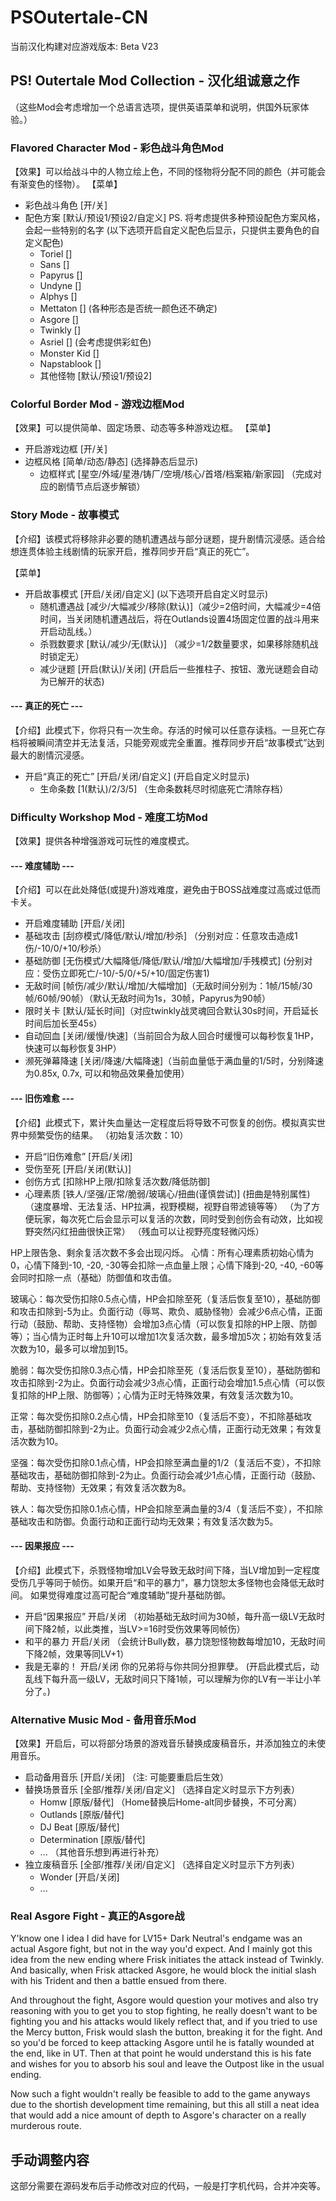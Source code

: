 # PSOutertale-CN
当前汉化构建对应游戏版本: Beta V23

## PS! Outertale Mod Collection - 汉化组诚意之作
（这些Mod会考虑增加一个总语言选项，提供英语菜单和说明，供国外玩家体验。）
### Flavored Character Mod - 彩色战斗角色Mod
【效果】可以给战斗中的人物立绘上色，不同的怪物将分配不同的颜色（并可能会有渐变色的怪物）。
【菜单】
- 彩色战斗角色        [开/关]
- 配色方案            [默认/预设1/预设2/自定义]   PS. 将考虑提供多种预设配色方案风格，会起一些特别的名字
  (以下选项开启自定义配色后显示，只提供主要角色的自定义配色)
    - Toriel              []
    - Sans                []
    - Papyrus             []
    - Undyne              []
    - Alphys              []
    - Mettaton            []  (各种形态是否统一颜色还不确定)
    - Asgore              []
    - Twinkly             []
    - Asriel              []  (会考虑提供彩虹色)
    - Monster Kid         []
    - Napstablook         []
    - 其他怪物             [默认/预设1/预设2]

### Colorful Border Mod - 游戏边框Mod
【效果】可以提供简单、固定场景、动态等多种游戏边框。
【菜单】
- 开启游戏边框        [开/关]
- 边框风格            [简单/动态/静态]
  (选择静态后显示)
    - 边框样式            [星空/外域/星港/铸厂/空境/核心/首塔/档案箱/新家园] （完成对应的剧情节点后逐步解锁）

### Story Mode - 故事模式

【介绍】该模式将移除非必要的随机遭遇战与部分谜题，提升剧情沉浸感。适合给想连贯体验主线剧情的玩家开启，推荐同步开启“真正的死亡”。

【菜单】

- 开启故事模式	 [开启/关闭/自定义]
  (以下选项开启自定义时显示)
    - 随机遭遇战     [减少/大幅减少/移除(默认)]（减少=2倍时间，大幅减少=4倍时间，当关闭随机遭遇战后，将在Outlands设置4场固定位置的战斗用来开启动乱线。）
    - 杀戮数要求     [默认/减少/无(默认)]   （减少=1/2数量要求，如果移除随机战时锁定无）
    - 减少谜题       [开启(默认)/关闭]    (开启后一些推柱子、按钮、激光谜题会自动为已解开的状态)

#### --- 真正的死亡 ---

【介绍】此模式下，你将只有一次生命。存活的时候可以任意存读档。一旦死亡存档将被瞬间清空并无法复活，只能旁观或完全重置。推荐同步开启“故事模式”达到最大的剧情沉浸感。

- 开启“真正的死亡” [开启/关闭/自定义]
  (开启自定义时显示)
    - 生命条数        [1(默认)/2/3/5]     （生命条数耗尽时彻底死亡清除存档）

### Difficulty Workshop Mod - 难度工坊Mod

【效果】提供各种增强游戏可玩性的难度模式。

#### --- 难度辅助 ---
【介绍】可以在此处降低(或提升)游戏难度，避免由于BOSS战难度过高或过低而卡关。

- 开启难度辅助    [开启/关闭]
- 基础攻击       [刮痧模式/降低/默认/增加/秒杀] （分别对应：任意攻击造成1伤/-10/0/+10/秒杀）
- 基础防御       [无伤模式/大幅降低/降低/默认/增加/大幅增加/手残模式] (分别对应：受伤立即死亡/-10/-5/0/+5/+10/固定伤害1)
- 无敌时间       [帧伤/减少/默认/增加/大幅增加]（无敌时间分别为：1帧/15帧/30帧/60帧/90帧）（默认无敌时间为1s，30帧，Papyrus为90帧）
- 限时关卡       [默认/延长时间]（对应twinkly战灵魂回合默认30s时间，开启延长时间后加长至45s）
- 自动回血       [关闭/缓慢/快速]（当前回合为敌人回合时缓慢可以每秒恢复1HP，快速可以每秒恢复3HP）
- 濒死弹幕降速    [关闭/降速/大幅降速]（当前血量低于满血量的1/5时，分别降速为0.85x, 0.7x, 可以和物品效果叠加使用）

#### --- 旧伤难愈 ---
【介绍】此模式下，累计失血量达一定程度后将导致不可恢复的创伤。模拟真实世界中频繁受伤的结果。
（初始复活次数：10）
- 开启“旧伤难愈”  [开启/关闭]
- 受伤至死       [开启/关闭(默认)]     
- 创伤方式       [扣除HP上限/扣除复活次数/降低防御]
- 心理素质       [铁人/坚强/正常/脆弱/玻璃心/扭曲(谨慎尝试)]  (扭曲是特别属性)
（速度暴增、无法复活、HP拉满，视野模糊，视野自带滤镜等等）
（为了方便玩家，每次死亡后会显示可以复活的次数，同时受到创伤会有动效，比如视野突然闪红扭曲很快正常）
（残血可以让视野亮度轻微闪烁）

HP上限告急、剩余复活次数不多会出现闪烁。
心情：所有心理素质初始心情为0，心情下降到-10, -20, -30等会扣除一点血量上限；心情下降到-20, -40, -60等会同时扣除一点（基础）防御值和攻击值。

玻璃心：每次受伤扣除0.5点心情，HP会扣除至死（复活后恢复至10），基础防御和攻击扣除到-5为止。负面行动（辱骂、欺负、威胁怪物）会减少6点心情，正面行动（鼓励、帮助、支持怪物）会增加3点心情（可以恢复扣除的HP上限、防御等）；当心情为正时每上升10可以增加1次复活次数，最多增加5次；初始有效复活次数为10，最多可以增加到15。

脆弱：每次受伤扣除0.3点心情，HP会扣除至死（复活后恢复至10），基础防御和攻击扣除到-2为止。负面行动会减少3点心情，正面行动会增加1.5点心情（可以恢复扣除的HP上限、防御等）；心情为正时无特殊效果，有效复活次数为10。

正常：每次受伤扣除0.2点心情，HP会扣除至10（复活后不变），不扣除基础攻击，基础防御扣除到-2为止。负面行动会减少2点心情，正面行动无效果；有效复活次数为10。

坚强：每次受伤扣除0.1点心情，HP会扣除至满血量的1/2（复活后不变），不扣除基础攻击，基础防御扣除到-2为止。负面行动会减少1点心情，正面行动（鼓励、帮助、支持怪物）无效果；有效复活次数为8。

铁人：每次受伤扣除0.1点心情，HP会扣除至满血量的3/4（复活后不变），不扣除基础攻击和防御。负面行动和正面行动均无效果；有效复活次数为5。

#### --- 因果报应 ---
【介绍】此模式下，杀戮怪物增加LV会导致无敌时间下降，当LV增加到一定程度受伤几乎等同于帧伤。如果开启“和平的暴力”，暴力饶恕太多怪物也会降低无敌时间。
如果觉得难度过高可配合“难度辅助”提升基础防御。

- 开启“因果报应” 开启/关闭 （初始基础无敌时间为30帧，每升高一级LV无敌时间下降2帧，以此类推，当LV>=16时受伤效果等同帧伤）
- 和平的暴力     开启/关闭 （会统计Bully数，暴力饶恕怪物数每增加10，无敌时间下降2帧，效果等同LV+1）
- 我是无辜的！   开启/关闭 你的兄弟将与你共同分担罪孽。 (开启此模式后，动乱线下每升高一级LV，无敌时间只下降1帧，可以理解为你的LV有一半让小羊分了。)

### Alternative Music Mod - 备用音乐Mod
【效果】开启后，可以将部分场景的游戏音乐替换成废稿音乐，并添加独立的未使用音乐。
- 启动备用音乐  [开启/关闭] （注: 可能要重启后生效）
- 替换场景音乐  [全部/推荐/关闭/自定义]
  （选择自定义时显示下方列表）
    - Homw          [原版/替代] （Home替换后Home-alt同步替换，不可分离）
    - Outlands      [原版/替代]
    - DJ Beat       [原版/替代]
    - Determination [原版/替代]
    - ...
      （其他音乐想到再进行补充）
- 独立废稿音乐  [全部/推荐/关闭/自定义]
  （选择自定义时显示下方列表）
    - Wonder        [开启/关闭]
    - ...

### Real Asgore Fight - 真正的Asgore战
Y'know one I idea I did have for LV15+ Dark Neutral's endgame was an actual Asgore fight, but not in the way you'd expect. And I mainly got this idea from the new ending where Frisk initiates the attack instead of Twinkly. And basically, when Frisk attacked Asgore, he would block the initial slash with his Trident and then a battle ensued from there.

And throughout the fight, Asgore would question your motives and also try reasoning with you to get you to stop fighting, he really doesn't want to be fighting you and his attacks would likely reflect that, and if you tried to use the Mercy button, Frisk would slash the button, breaking it for the fight. And so you'd be forced to keep attacking Asgore until he is fatally wounded at the end, like in UT. Then at that point he would understand this is his fate and wishes for you to absorb his soul and leave the Outpost like in the usual ending.

Now such a fight wouldn't really be feasible to add to the game anyways due to the shortish development time remaining, but this all still a neat idea that would add a nice amount of depth to Asgore's character on a really murderous route.

## 手动调整内容

这部分需要在源码发布后手动修改对应的代码，一般是打字机代码，合并冲突等。
